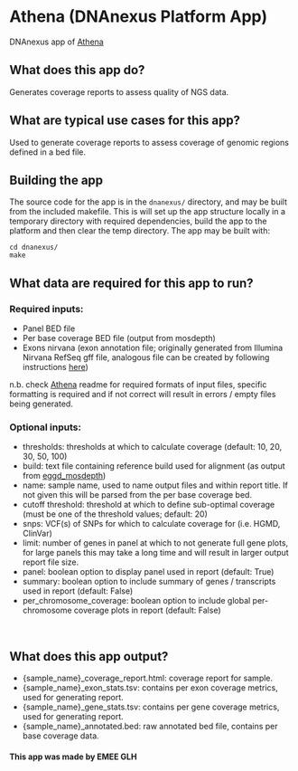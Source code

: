 <!-- dx-header -->
# Athena (DNAnexus Platform App)

DNAnexus app of [Athena][athena-url]

<!-- /dx-header -->

## What does this app do?
Generates coverage reports to assess quality of NGS data.
<br>

## What are typical use cases for this app?

Used to generate coverage reports to assess coverage of genomic regions defined in a bed file.
<br>

## Building the app

The source code for the app is in the `dnanexus/` directory, and may be built from the included makefile. This is will set up the app structure locally in a temporary directory with required dependencies, build the app to the platform and then clear the temp directory. The app may be built with:
```
cd dnanexus/
make
```

## What data are required for this app to run?

### Required inputs:

- Panel BED file
- Per base coverage BED file (output from mosdepth)
- Exons nirvana (exon annotation file; originally generated from Illumina Nirvana RefSeq gff file, analogous file can be created by following instructions [here][transcript-file-url])

n.b. check [Athena][athena-url] readme for required formats of input files, specific formatting is required and if not correct will result in errors / empty files being generated.


### Optional inputs:

- thresholds: thresholds at which to calculate coverage (default: 10, 20, 30, 50, 100)
- build: text file containing reference build used for alignment (as output from [eggd_mosdepth][eggd_mosdepth-url])
- name: sample name, used to name output files and within report title. If not given this will be parsed from the per base coverage bed.
- cutoff threshold: threshold at which to define sub-optimal coverage (must be one of the threshold values; default: 20)
- snps: VCF(s) of SNPs for which to calculate coverage for (i.e. HGMD, ClinVar)
- limit: number of genes in panel at which to not generate full gene plots, for large panels this may take a long time and will result in larger output report file size.
- panel: boolean option to display panel used in report (default: True)
- summary: boolean option to include summary of genes / transcripts used in report (default: False)
- per_chromosome_coverage: boolean option to include global per-chromosome coverage plots in report (default: False)
<br>

## What does this app output?

- {sample_name}_coverage_report.html: coverage report for sample.
- {sample_name}_exon_stats.tsv: contains per exon coverage metrics, used for generating report.
- {sample_name}_gene_stats.tsv: contains per gene coverage metrics, used for generating report.
- {sample_name}_annotated.bed: raw annotated bed file, contains per base coverage data.


#### This app was made by EMEE GLH

[athena-url]: https://github.com/eastgenomics/athena
[eggd_mosdepth-url]: https://github.com/eastgenomics/eggd_mosdepth
[transcript-file-url]: https://cuhbioinformatics.atlassian.net/wiki/spaces/P/pages/2241101840/Generating+transcripts+file+for+Athena
